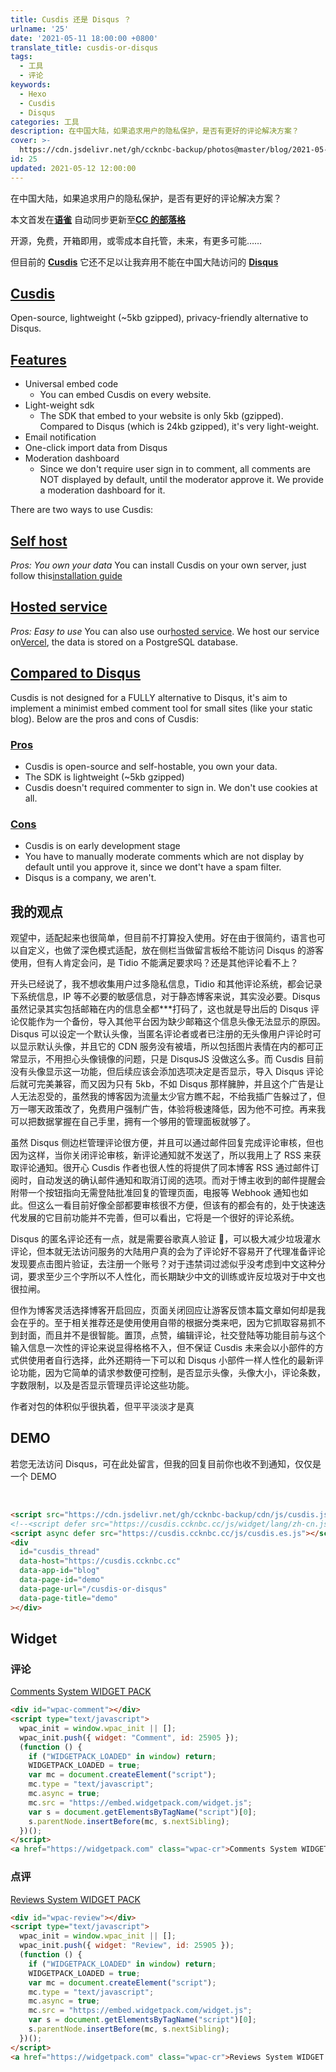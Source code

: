 ```yaml
---
title: Cusdis 还是 Disqus ？
urlname: '25'
date: '2021-05-11 18:00:00 +0800'
translate_title: cusdis-or-disqus
tags:
  - 工具
  - 评论
keywords:
  - Hexo
  - Cusdis
  - Disqus
categories: 工具
description: 在中国大陆，如果追求用户的隐私保护，是否有更好的评论解决方案？
cover: >-
  https://cdn.jsdelivr.net/gh/ccknbc-backup/photos@master/blog/2021-05-11~19-58-44.webp
id: 25
updated: 2021-05-12 12:00:00
---
```


在中国大陆，如果追求用户的隐私保护，是否有更好的评论解决方案？

本文首发在[**语雀**](https://www.yuque.com/ccknbc/blog/25)
自动同步更新至[**CC 的部落格**](https://blog.ccknbc.cc/posts/cusdis-or-disqus)

开源，免费，开箱即用，或零成本自托管，未来，有更多可能……

但目前的 [**Cusdis**](https://cusdis.com/) 它还不足以让我弃用不能在中国大陆访问的 [**Disqus**](https://disqus.com)

## [Cusdis](https://cusdis.com/doc#/?id=cusdis)

Open-source, lightweight (~5kb gzipped), privacy-friendly alternative to Disqus.

## [Features](https://cusdis.com/doc#/?id=features)

- Universal embed code
  - You can embed Cusdis on every website.
- Light-weight sdk
  - The SDK that embed to your website is only 5kb (gzipped). Compared to Disqus (which is 24kb gzipped), it's very light-weight.
- Email notification
- One-click import data from Disqus
- Moderation dashboard
  - Since we don't require user sign in to comment, all comments are NOT displayed by default, until the moderator approve it. We provide a moderation dashboard for it.

There are two ways to use Cusdis:

## [Self host](https://cusdis.com/doc#/?id=self-host)

_Pros: You own your data_
You can install Cusdis on your own server, just follow this[installation guide](https://cusdis.com/doc#/self-host/vercel)

## [Hosted service](https://cusdis.com/doc#/?id=hosted-service)

_Pros: Easy to use_
You can also use our[hosted service](https://cusdis.com/dashboard). We host our service on[Vercel](https://vercel.com/), the data is stored on a PostgreSQL database.

## [Compared to Disqus](https://cusdis.com/doc#/?id=compared-to-disqus)

Cusdis is not designed for a FULLY alternative to Disqus, it's aim to implement a minimist embed comment tool for small sites (like your static blog).
Below are the pros and cons of Cusdis:

### [Pros](https://cusdis.com/doc#/?id=pros)

- Cusdis is open-source and self-hostable, you own your data.
- The SDK is lightweight (~5kb gzipped)
- Cusdis doesn't required commenter to sign in. We don't use cookies at all.

### [Cons](https://cusdis.com/doc#/?id=cons)

- Cusdis is on early development stage
- You have to manually moderate comments which are not display by default until you approve it, since we dont't have a spam filter.
- Disqus is a company, we aren't.

## 我的观点

观望中，适配起来也很简单，但目前不打算投入使用。好在由于很简约，语言也可以自定义，也做了深色模式适配，放在侧栏当做留言板给不能访问 Disqus 的游客使用，但有人肯定会问，是 Tidio 不能满足要求吗？还是其他评论看不上？

开头已经说了，我不想收集用户过多隐私信息，Tidio 和其他评论系统，都会记录下系统信息，IP 等不必要的敏感信息，对于静态博客来说，其实没必要。Disqus 虽然记录其实包括邮箱在内的信息全都\*\*\*打码了，这也就是导出后的 Disqus 评论仅能作为一个备份，导入其他平台因为缺少邮箱这个信息头像无法显示的原因。Disqus 可以设定一个默认头像，当匿名评论者或者已注册的无头像用户评论时可以显示默认头像，并且它的 CDN 服务没有被墙，所以包括图片表情在内的都可正常显示，不用担心头像镜像的问题，只是 DisqusJS 没做这么多。而 Cusdis 目前没有头像显示这一功能，但后续应该会添加选项决定是否显示，导入 Disqus 评论后就可完美兼容，而又因为只有 5kb，不如 Disqus 那样臃肿，并且这个广告是让人无法忍受的，虽然我的博客因为流量太少官方瞧不起，不给我插广告躲过了，但万一哪天政策改了，免费用户强制广告，体验将极速降低，因为他不可控。再来我可以把数据掌握在自己手里，拥有一个够用的管理面板就够了。
​

虽然 Disqus 侧边栏管理评论很方便，并且可以通过邮件回复完成评论审核，但也因为这样，当你关闭评论审核，新评论通知就不发送了，所以我用上了 RSS 来获取评论通知。很开心 Cusdis 作者也很人性的将提供了同本博客 RSS 通过邮件订阅时，自动发送的确认邮件通知和取消订阅的选项。而对于博主收到的邮件提醒会附带一个按钮指向无需登陆批准回复的管理页面，电报等 Webhook 通知也如此。但这么一看目前好像全部都要审核很不方便，但该有的都会有的，处于快速迭代发展的它目前功能并不完善，但可以看出，它将是一个很好的评论系统。
​

Disqus 的匿名评论还有一点，就是需要谷歌真人验证 🤔，可以极大减少垃圾灌水评论，但本就无法访问服务的大陆用户真的会为了评论好不容易开了代理准备评论发现要点击图片验证，去注册一个账号？对于违禁词过滤似乎没考虑到中文这种分词，要求至少三个字所以不人性化，而长期缺少中文的训练或许反垃圾对于中文也很拉闸。
​

但作为博客灵活选择博客开启回应，页面关闭回应让游客反馈本篇文章如何却是我会在乎的。至于相关推荐还是使用使用自带的根据分类来吧，因为它抓取容易抓不到封面，而且并不是很智能。置顶，点赞，编辑评论，社交登陆等功能目前与这个输入信息一次性的评论来说显得格格不入，但不保证 Cusdis 未来会以小部件的方式供使用者自行选择，此外还期待一下可以和 Disqus 小部件一样人性化的最新评论功能，因为它简单的请求参数便可控制，是否显示头像，头像大小，评论条数，字数限制，以及是否显示管理员评论这些功能。
​

作者对包的体积似乎很执着，但平平淡淡才是真
​

## DEMO

若您无法访问 Disqus，可在此处留言，但我的回复目前你也收不到通知，仅仅是一个 DEMO
​

<script src="https://cdn.jsdelivr.net/gh/ccknbc-backup/cdn/js/cusdis.js"></script>
<!--<script defer src="https://cusdis.ccknbc.cc/js/widget/lang/zh-cn.js"></script>-->
<script async defer src="https://cusdis.ccknbc.cc/js/cusdis.es.js"></script>
<div id="cusdis_thread"  
     data-host="https://cusdis.ccknbc.cc"  
     data-app-id="blog"  
     data-page-id="demo"  
     data-page-url="/cusdis-or-disqus"  
     data-page-title="demo">
</div>
​

```html
<script src="https://cdn.jsdelivr.net/gh/ccknbc-backup/cdn/js/cusdis.js"></script>
<!--<script defer src="https://cusdis.ccknbc.cc/js/widget/lang/zh-cn.js"></script>-->
<script async defer src="https://cusdis.ccknbc.cc/js/cusdis.es.js"></script>
<div
  id="cusdis_thread"
  data-host="https://cusdis.ccknbc.cc"
  data-app-id="blog"
  data-page-id="demo"
  data-page-url="/cusdis-or-disqus"
  data-page-title="demo"
></div>
```

## Widget

### 评论

<div id="wpac-comment"></div>
<script type="text/javascript">
wpac_init = window.wpac_init || [];
wpac_init.push({widget: 'Comment', id: 25905});
(function() {
    if ('WIDGETPACK_LOADED' in window) return;
    WIDGETPACK_LOADED = true;
    var mc = document.createElement('script');
    mc.type = 'text/javascript';
    mc.async = true;
    mc.src = 'https://embed.widgetpack.com/widget.js';
    var s = document.getElementsByTagName('script')[0]; s.parentNode.insertBefore(mc, s.nextSibling);
})();
</script>
<a href="https://widgetpack.com" class="wpac-cr">Comments System WIDGET PACK</a>

```html
<div id="wpac-comment"></div>
<script type="text/javascript">
  wpac_init = window.wpac_init || [];
  wpac_init.push({ widget: "Comment", id: 25905 });
  (function () {
    if ("WIDGETPACK_LOADED" in window) return;
    WIDGETPACK_LOADED = true;
    var mc = document.createElement("script");
    mc.type = "text/javascript";
    mc.async = true;
    mc.src = "https://embed.widgetpack.com/widget.js";
    var s = document.getElementsByTagName("script")[0];
    s.parentNode.insertBefore(mc, s.nextSibling);
  })();
</script>
<a href="https://widgetpack.com" class="wpac-cr">Comments System WIDGET PACK</a>
```

### 点评

<div id="wpac-review"></div>
<script type="text/javascript">
wpac_init = window.wpac_init || [];
wpac_init.push({widget: 'Review', id: 25905});
(function() {
    if ('WIDGETPACK_LOADED' in window) return;
    WIDGETPACK_LOADED = true;
    var mc = document.createElement('script');
    mc.type = 'text/javascript';
    mc.async = true;
    mc.src = 'https://embed.widgetpack.com/widget.js';
    var s = document.getElementsByTagName('script')[0]; s.parentNode.insertBefore(mc, s.nextSibling);
})();
</script>
<a href="https://widgetpack.com" class="wpac-cr">Reviews System WIDGET PACK</a>
​

```html
<div id="wpac-review"></div>
<script type="text/javascript">
  wpac_init = window.wpac_init || [];
  wpac_init.push({ widget: "Review", id: 25905 });
  (function () {
    if ("WIDGETPACK_LOADED" in window) return;
    WIDGETPACK_LOADED = true;
    var mc = document.createElement("script");
    mc.type = "text/javascript";
    mc.async = true;
    mc.src = "https://embed.widgetpack.com/widget.js";
    var s = document.getElementsByTagName("script")[0];
    s.parentNode.insertBefore(mc, s.nextSibling);
  })();
</script>
<a href="https://widgetpack.com" class="wpac-cr">Reviews System WIDGET PACK</a>
```
